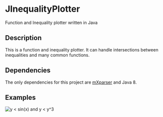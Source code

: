 # JInequalityPlotter
Function and Inequality plotter written in Java

## Description

This is a function and inequality plotter. It can handle intersections between inequalities and many common functions.

## Dependencies

The only dependencies for this project are [mXparser](http://mathparser.org/) and Java 8.

## Examples

![y < sin(x) and y < y^3](example_images/example1)
